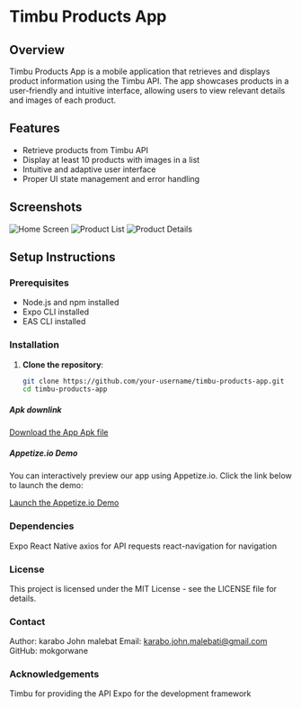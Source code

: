 # Timbu Products App

## Overview
Timbu Products App is a mobile application that retrieves and displays product information using the Timbu API. The app showcases products in a user-friendly and intuitive interface, allowing users to view relevant details and images of each product.

## Features
- Retrieve products from Timbu API
- Display at least 10 products with images in a list
- Intuitive and adaptive user interface
- Proper UI state management and error handling

## Screenshots
![Home Screen](/Assets/screen1.png)
![Product List](/Assets/screen2.png)
![Product Details](/Assets/screen3.png)

## Setup Instructions
### Prerequisites
- Node.js and npm installed
- Expo CLI installed
- EAS CLI installed

### Installation
1. **Clone the repository**:
   ```bash
   git clone https://github.com/your-username/timbu-products-app.git
   cd timbu-products-app


##### Apk downlink

[Download the App Apk file](https://docs.google.com/uc?export=download&id=1BFoN4NxU22UwRf8ISFfyQyi3aCHZMbdx)

##### Appetize.io Demo

You can interactively preview our app using Appetize.io. Click the link below to launch the demo:

[Launch the Appetize.io Demo](https://appetize.io/app/android/com.dipstoreapp?device=pixel7&osVersion=13.0)

### Dependencies

Expo
React Native
axios for API requests
react-navigation for navigation

### License

This project is licensed under the MIT License - see the LICENSE file for details.

### Contact

Author: karabo John malebat
Email: karabo.john.malebati@gmail.com
GitHub: mokgorwane


### Acknowledgements

Timbu for providing the API
Expo for the development framework


